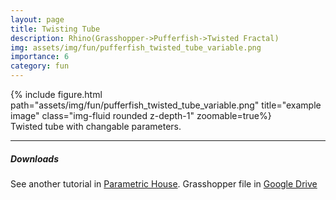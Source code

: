 ```yaml
---
layout: page
title: Twisting Tube
description: Rhino(Grasshopper->Pufferfish->Twisted Fractal)
img: assets/img/fun/pufferfish_twisted_tube_variable.png
importance: 6
category: fun
---
```


<div class="row">
    <div class="col-sm mt-3 mt-md-0">
        {% include figure.html path="assets/img/fun/pufferfish_twisted_tube_variable.png" title="example image" class="img-fluid rounded z-depth-1" zoomable=true%}
    </div> 
</div>
<div class="caption">
    Twisted tube with changable parameters.
</div>

------
##### <i class='fas fa-download'>**Downloads**</i>
See another tutorial in [Parametric House](https://parametrichouse.com/twisting-fractal-2/).
Grasshopper file in [Google Drive](https://drive.google.com/file/d/1QPhaHug9jG35POq5b6NGiX1DeSSabP12/view?usp=sharing)